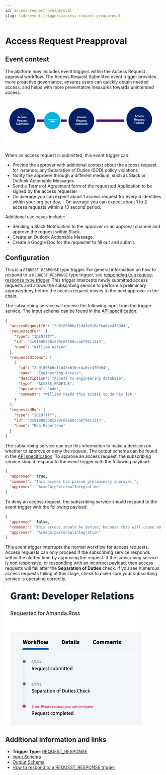 ```yaml
---
id: access-request-preapproval
slug: /idn/event-triggers/access-request-preapproval
---
```


# Access Request Preapproval

## Event context

The platform now includes event triggers within the Access Request approval workflow. The Access Request Submitted event trigger provides more proactive governance, ensures users can quickly obtain needed access, and helps with more preventative measures towards unintended access.

![Flow](./img/access-request-preapproval-path.png)

When an access request is submitted, this event trigger can:

- Provide the approver with additional context about the access request, for instance, any Separation of Duties (SOD) policy violations
- Notify the approver through a different medium, such as Slack or Outlook Actionable Messages
- Send a Terms of Agreement form of the requested Application to be signed by the access requester
- On average you can expect about 1 access request for every 4 identities within your org per day. - On average you can expect about 1 to 2 access requests within a 10 second period.

Additional use cases include:

- Sending a Slack Notification to the approver or an approval channel and approve the request within Slack.
- Create an Outlook Actionable Message.
- Create a Google Doc for the requester to fill out and submit.

## Configuration

This is a `REQUEST_RESPONSE` type trigger.  For general information on how to respond to a `REQUEST_RESPONSE` type trigger, see [responding to a request response type trigger](../event-triggers-responding-to-a-request-response-trigger.md).  This trigger intercepts newly submitted access requests and allows the subscribing service to perform a preliminary approve/deny before the access request moves to the next approver in the chain.

The subscribing service will receive the following input from the trigger service.  The input schema can be found in the [API specification](https://developer.sailpoint.com/apis/beta/#section/Access-Request-Pre-Approval-Event-Trigger-Input):

```json
{
  "accessRequestId": "2c91808b6ef1d43e016efba0ce470904",
  "requestedFor": {
    "type": "IDENTITY",
    "id": "2c91808568c529c60168cca6f90c1313",
    "name": "William Wilson"
  },
  "requestedItems": [
    {
      "id": "2c91808b6ef1d43e016efba0ce470904",
      "name": "Engineering Access",
      "description": "Access to engineering database",
      "type": "ACCESS_PROFILE",
      "operation": "Add",
      "comment": "William needs this access to do his job."
    }
  ],
  "requestedBy": {
    "type": "IDENTITY",
    "id": "2c91808568c529c60168cca6f90c1314",
    "name": "Rob Robertson"
  }
}
```

The subscribing service can use this information to make a decision on whether to approve or deny the request.  The output schema can be found in the [API specification](https://developer.sailpoint.com/apis/beta/#section/Access-Request-Pre-Approval-Event-Trigger-Output).  To approve an access request, the subscribing service should respond to the event trigger with the following payload:

```json
{
  "approved": true,
  "comment": "This access has passed preliminary approval.",
  "approver": "AcmeCorpExternalIntegration"
}
```

To deny an access request, the subscribing service should respond to the event trigger with the following payload:

```json
{
  "approved": false,
  "comment": "This access should be denied, because this will cause an SOD violation.",
  "approver": "AcmeCorpExternalIntegration"
}
```

This event trigger interrupts the normal workflow for access requests.  Access requests can only proceed if the subscribing service responds within the alotted time by approving the request.  If the subscribing service is non responsive, or responding with an incorrect payload, then access requests will fail after the **Separation of Duties** check.  If you see numerous access requests failing at this stage, check to make sure your subscribing service is operating correctly.

![AR failed](./img/access-request-preapproval-failure.png)

## Additional information and links

- **Trigger Type**: [REQUEST_RESPONSE](../event-triggers-trigger-types.md#request-response)
- [Input Schema](https://developer.sailpoint.com/apis/beta/#section/Access-Request-Pre-Approval-Event-Trigger-Input)
- [Output Schema](https://developer.sailpoint.com/apis/beta/#section/Access-Request-Pre-Approval-Event-Trigger-Output)
- [How to respond to a REQUEST_RESPONSE trigger](../event-triggers-responding-to-a-request-response-trigger.md)
